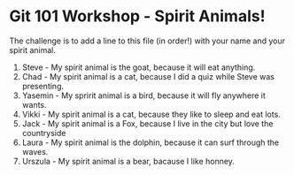 # Git 101 Workshop - Spirit Animals!

The challenge is to add a line to this file (in order!) with your name and your spirit animal.

1. Steve  - My  spirit animal is the goat, because it will eat anything.
2. Chad - My spirit animal is a cat, because I did a quiz while Steve was presenting.
4. Yasemin - My spririt animal is a bird, because it will fly anywhere it wants.
5. Vikki - My spirit animal is a cat, because they like to sleep and eat lots.
7. Jack - My spirit animal is a Fox, because I live in the city but love the countryside 
9. Laura - My spirit animal is the dolphin, because it can surf through the waves.
10. Urszula - My spirit animal is a bear, bacause I like honney.

